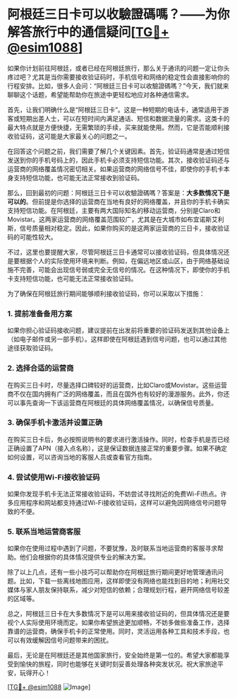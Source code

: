 # 阿根廷三日卡可以收驗證碼嗎？——为你解答旅行中的通信疑问[[TG💪+ @esim1088](https://t.me/s/esim1088)]

如果你计划前往阿根廷，或者已经在阿根廷旅行，那么关于通讯的问题一定让你头疼过吧？尤其是当你需要接收验证码时，手机信号和网络的稳定性会直接影响你的行程安排。比如，很多人会问：“阿根廷三日卡可以收驗證碼嗎？”今天，我们就来聊聊这个话题，希望能帮助你在旅途中更轻松地应对各种通信需求。

首先，让我们明确什么是“阿根廷三日卡”。这是一种短期的电话卡，通常适用于游客或短期出差人士，可以在短时间内满足通话、短信和数据流量的需求。这类卡的最大特点就是方便快捷，无需繁琐的手续，买来就能使用。然而，它是否能顺利接收验证码，这可能是大家最关心的问题之一。

在回答这个问题之前，我们需要了解几个关键因素。首先，验证码通常是通过短信发送到你的手机号码上的，因此手机卡必须支持短信功能。其次，接收验证码还与运营商的网络覆盖情况密切相关。如果运营商的网络信号不佳，即使你的手机卡本身支持短信功能，也可能无法正常接收到验证码。

那么，回到最初的问题：阿根廷三日卡可以收驗證碼嗎？答案是：**大多数情况下是可以的**。但前提是你选择的运营商在当地有良好的网络覆盖，并且你的手机卡确实支持短信功能。在阿根廷，主要有两大国际知名的移动运营商，分别是Claro和Movistar。这两家运营商的网络覆盖范围较广，尤其是在大城市如布宜诺斯艾利斯，信号质量相对稳定。因此，如果你购买的是这两家运营商的三日卡，接收验证码的可能性较大。

不过，这里也要提醒大家，尽管阿根廷三日卡通常可以接收验证码，但具体情况还是要根据个人的实际使用环境来判断。例如，在偏远地区或山区，由于网络基础设施不完善，可能会出现信号弱或完全无信号的情况。在这种情况下，即使你的手机卡支持短信功能，也可能无法正常接收验证码。

为了确保在阿根廷旅行期间能够顺利接收验证码，你可以采取以下措施：

### 1. 提前准备备用方案
如果你担心验证码接收问题，建议提前在出发前将重要的验证码发送到其他设备上（如电子邮件或另一部手机）。这样即使在阿根廷遇到信号问题，也可以通过其他途径获取验证码。

### 2. 选择合适的运营商
在购买三日卡时，尽量选择口碑较好的运营商，比如Claro或Movistar。这些运营商不仅在国内拥有广泛的网络覆盖，而且在国外也有较好的漫游服务。此外，你还可以事先查询一下该运营商在阿根廷的具体网络覆盖情况，以确保信号质量。

### 3. 确保手机卡激活并设置正确
在购买三日卡后，务必按照说明书的要求进行激活操作。同时，检查手机是否已经正确设置了APN（接入点名称），这是保证数据连接正常的重要步骤。如果不确定如何设置，可以咨询当地的客服人员或查看官方指南。

### 4. 尝试使用Wi-Fi接收验证码
如果你发现手机卡无法正常接收验证码，不妨尝试寻找附近的免费Wi-Fi热点。许多应用程序和网站都支持通过Wi-Fi接收验证码，这样可以避免因网络信号问题导致的不便。

### 5. 联系当地运营商客服
如果你在使用过程中遇到了问题，不要犹豫，及时联系当地运营商的客服寻求帮助。他们会根据你的具体情况提供专业的解决方案。

除了以上几点，还有一些小技巧可以帮助你在阿根廷旅行期间更好地管理通讯问题。比如，下载一些离线地图应用，这样即使没有网络也能找到目的地；利用社交媒体与家人朋友保持联系，减少对短信的依赖；合理规划行程，避开网络信号较差的区域等。

总之，阿根廷三日卡在大多数情况下是可以用来接收验证码的，但具体情况还是要视个人实际使用环境而定。如果你希望旅途更加顺畅，不妨多做些准备工作，选择靠谱的运营商，确保手机卡的正常使用。同时，灵活运用各种工具和技术手段，也可以有效缓解因信号问题带来的困扰。

最后，无论是在阿根廷还是其他国家旅行，安全始终是第一位的。希望大家都能享受到愉快的旅程，同时也能够在关键时刻妥善处理各种突发状况。祝大家旅途平安，玩得开心！

[[TG💪+ @esim1088](https://t.me/s/esim1088) ![Image](https://i.postimg.cc/4NQfJmqS/Snipaste-2025-05-13-00-14-12.png)]